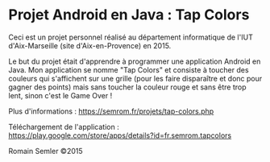 Projet Android en Java : Tap Colors
==================================

Ceci est un projet personnel réalisé au département informatique de l'IUT d'Aix-Marseille (site d'Aix-en-Provence) en 2015.

Le but du projet était d'apprendre à programmer une application Android en Java. Mon application se nomme "Tap Colors" et consiste à toucher des couleurs qui s'affichent sur une grille (pour les faire disparaître et donc pour gagner des points) mais sans toucher la couleur rouge et sans être trop lent, sinon c'est le Game Over !

Plus d'informations : https://semrom.fr/projets/tap-colors.php

Téléchargement de l'application : 
https://play.google.com/store/apps/details?id=fr.semrom.tapcolors

Romain Semler ©2015
